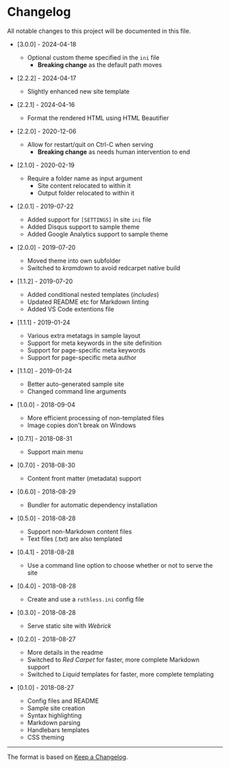 # Changelog

All notable changes to this project will be documented in this file.

- [3.0.0] - 2024-04-18
  - Optional custom theme specified in the `ini` file
    - **Breaking change** as the default path moves

- [2.2.2] - 2024-04-17
  - Slightly enhanced new site template

- [2.2.1] - 2024-04-16
  - Format the rendered HTML using HTML Beautifier

- [2.2.0] - 2020-12-06
  - Allow for restart/quit on Ctrl-C when serving
    - **Breaking change** as needs human intervention to end

- [2.1.0] - 2020-02-19
  - Require a folder name as input argument
    - Site content relocated to within it
    - Output folder relocated to within it

- [2.0.1] - 2019-07-22
  - Added support for `[SETTINGS]` in site `ini` file
  - Added Disqus support to sample theme
  - Added Google Analytics support to sample theme

- [2.0.0] - 2019-07-20
  - Moved theme into own subfolder
  - Switched to *kramdown* to avoid redcarpet native build

- [1.1.2] - 2019-07-20
  - Added conditional nested templates (*includes*)
  - Updated README etc for Markdown linting
  - Added VS Code extentions file

- [1.1.1] - 2019-01-24
  - Various extra metatags in sample layout
  - Support for meta keywords in the site definition
  - Support for page-specific meta keywords
  - Support for page-specific meta author

- [1.1.0] - 2019-01-24
  - Better auto-generated sample site
  - Changed command line arguments

- [1.0.0] - 2018-09-04
  - More efficient processing of non-templated files
  - Image copies don't break on Windows

- [0.7.1] - 2018-08-31
  - Support main menu

- [0.7.0] - 2018-08-30
  - Content front matter (metadata) support

- [0.6.0] - 2018-08-29
  - Bundler for automatic dependency installation

- [0.5.0] - 2018-08-28
  - Support non-Markdown content files
  - Text files (.txt) are also templated

- [0.4.1] - 2018-08-28
  - Use a command line option to choose whether or not to serve the site

- [0.4.0] - 2018-08-28
  - Create and use a `ruthless.ini` config file

- [0.3.0] - 2018-08-28
  - Serve static site with *Webrick*

- [0.2.0] - 2018-08-27
  - More details in the readme
  - Switched to *Red Carpet* for faster, more complete Markdown support
  - Switched to *Liquid* templates for faster, more complete templating

- [0.1.0] - 2018-08-27
  - Config files and README
  - Sample site creation
  - Syntax highlighting
  - Markdown parsing
  - Handlebars templates
  - CSS theming

---

The format is based on [Keep a Changelog](http://keepachangelog.com/en/1.0.0/).
